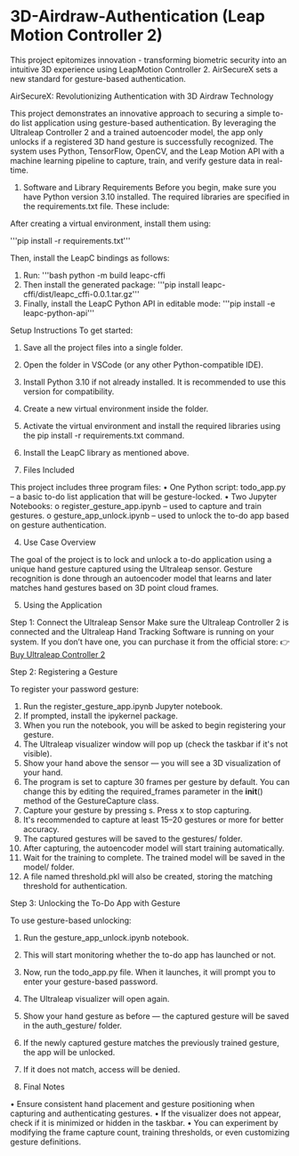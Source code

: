 # 3D-Airdraw-Authentication (Leap Motion Controller 2)
This project epitomizes innovation - transforming biometric security into an intuitive 3D experience using LeapMotion Controller 2. AirSecureX sets a new standard for gesture-based authentication.

AirSecureX: Revolutionizing Authentication with 3D Airdraw Technology

This project demonstrates an innovative approach to securing a simple to-do list application using gesture-based authentication. By leveraging the Ultraleap Controller 2 and a trained autoencoder model, the app only unlocks if a registered 3D hand gesture is successfully recognized.
The system uses Python, TensorFlow, OpenCV, and the Leap Motion API with a machine learning pipeline to capture, train, and verify gesture data in real-time.

1. Software and Library Requirements
Before you begin, make sure you have Python version 3.10 installed.
The required libraries are specified in the requirements.txt file. These include:

After creating a virtual environment, install them using:

'''pip install -r requirements.txt'''

Then, install the LeapC bindings as follows:

1.	Run: '''bash python -m build leapc-cffi
2.	Then install the generated package: '''pip install leapc-cffi/dist/leapc_cffi-0.0.1.tar.gz'''
3.	Finally, install the LeapC Python API in editable mode: '''pip install -e leapc-python-api'''

Setup Instructions
To get started:

1.	Save all the project files into a single folder.
2.	Open the folder in VSCode (or any other Python-compatible IDE).
3.	Install Python 3.10 if not already installed. It is recommended to use this version for compatibility.
4.	Create a new virtual environment inside the folder.
5.	Activate the virtual environment and install the required libraries using the pip install -r requirements.txt command.
6.	Install the LeapC library as mentioned above.

3. Files Included
   
This project includes three program files:
•	One Python script:
todo_app.py – a basic to-do list application that will be gesture-locked.
•	Two Jupyter Notebooks:
o	register_gesture_app.ipynb – used to capture and train gestures.
o	gesture_app_unlock.ipynb – used to unlock the to-do app based on gesture authentication.

4. Use Case Overview
   
The goal of the project is to lock and unlock a to-do application using a unique hand gesture captured using the Ultraleap sensor. Gesture recognition is done through an autoencoder model that learns and later matches hand gestures based on 3D point cloud frames.

5. Using the Application
   
Step 1: Connect the Ultraleap Sensor
Make sure the Ultraleap Controller 2 is connected and the Ultraleap Hand Tracking Software is running on your system. If you don’t have one, you can purchase it from the official store:
👉 [Buy Ultraleap Controller 2](https://www.thingbits.in/products/leap-motion-controller-2?srsltid=AfmBOooWR9FXHcBO0A3su1bvs7DX_IA2OtwrSN07yvt-YEesMCrmKjI8)

Step 2: Registering a Gesture

To register your password gesture:
1.	Run the register_gesture_app.ipynb Jupyter notebook.
2.	If prompted, install the ipykernel package.
3.	When you run the notebook, you will be asked to begin registering your gesture.
4.	The Ultraleap visualizer window will pop up (check the taskbar if it's not visible).
5.	Show your hand above the sensor — you will see a 3D visualization of your hand.
6.	The program is set to capture 30 frames per gesture by default. You can change this by editing the required_frames parameter in the __init__() method of the GestureCapture class.
7.	Capture your gesture by pressing s. Press x to stop capturing.
8.	It's recommended to capture at least 15–20 gestures or more for better accuracy.
9.	The captured gestures will be saved to the gestures/ folder.
10.	After capturing, the autoencoder model will start training automatically.
11.	Wait for the training to complete. The trained model will be saved in the model/ folder.
12.	A file named threshold.pkl will also be created, storing the matching threshold for authentication.

Step 3: Unlocking the To-Do App with Gesture

To use gesture-based unlocking:
1.	Run the gesture_app_unlock.ipynb notebook.
2.	This will start monitoring whether the to-do app has launched or not.
3.	Now, run the todo_app.py file. When it launches, it will prompt you to enter your gesture-based password.
4.	The Ultraleap visualizer will open again.
5.	Show your hand gesture as before — the captured gesture will be saved in the auth_gesture/ folder.
6.	If the newly captured gesture matches the previously trained gesture, the app will be unlocked.
7.	If it does not match, access will be denied.

6. Final Notes
   
•	Ensure consistent hand placement and gesture positioning when capturing and authenticating gestures.
•	If the visualizer does not appear, check if it is minimized or hidden in the taskbar.
•	You can experiment by modifying the frame capture count, training thresholds, or even customizing gesture definitions.
